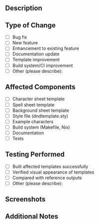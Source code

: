 <!-- Thank you for contributing to the DND-5e-LaTeX-Character-Sheet-Template project! -->

## Description
<!-- Briefly describe what this PR does -->

## Type of Change
<!-- Mark the appropriate option with an [x] -->
- [ ] Bug fix
- [ ] New feature
- [ ] Enhancement to existing feature
- [ ] Documentation update
- [ ] Template improvement
- [ ] Build system/CI improvement
- [ ] Other (please describe):

## Affected Components
<!-- Check components affected by this PR -->
- [ ] Character sheet template
- [ ] Spell sheet template
- [ ] Background sheet template
- [ ] Style file (dndtemplate.sty)
- [ ] Example characters
- [ ] Build system (Makefile, Nix)
- [ ] Documentation
- [ ] Tests

## Testing Performed
<!-- Describe what testing you've done -->
- [ ] Built affected templates successfully
- [ ] Verified visual appearance of templates
- [ ] Compared with reference outputs
- [ ] Other (please describe):

## Screenshots
<!-- If applicable, include before/after screenshots -->

## Additional Notes
<!-- Any other information that would be useful to reviewers -->